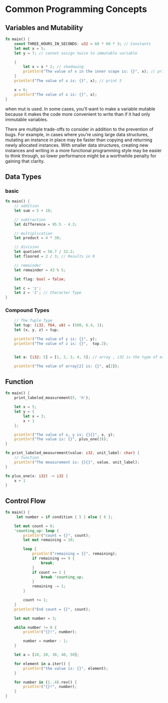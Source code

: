 # Common Programming Concepts 

## Variables and Mutability 

```rust
fn main() {
    const THREE_HOURS_IN_SECONDS: u32 = 60 * 60 * 3; // Constants
    let mut x = 5;
    let y = 7; // cannot assign twice to immutable variable

    {
        let x = x * 2; // shadowing
        println!("The value of x in the inner scope is: {}", x); // print 10
    }
    println!("The value of x is: {}", x); // print 5

    x = 6;
    println!("The value of x is: {}", x);
}
```

when mut is used. In some cases, you’ll want to make a variable mutable because it makes the code more convenient to write than if it had only immutable variables.

There are multiple trade-offs to consider in addition to the prevention of bugs. For example, in cases where you’re using large data structures, mutating an instance in place may be faster than copying and returning newly allocated instances. With smaller data structures, creating new instances and writing in a more functional programming style may be easier to think through, so lower performance might be a worthwhile penalty for gaining that clarity.

## Data Types

### basic
```rust
fn main() {
    // addition
    let sum = 5 + 10;

    // subtraction
    let difference = 95.5 - 4.3;

    // multiplication
    let product = 4 * 30;

    // division
    let quotient = 56.7 / 32.2;
    let floored = 2 / 3; // Results in 0

    // remainder
    let remainder = 43 % 5;

    let flag: bool = false;

    let c = 'z';
    let z = 'ℤ'; // Character Type
}
```

### Compound Types
```rust
    // The Tuple Type
    let tup: (i32, f64, u8) = (500, 6.4, 1);
    let (x, y, z) = tup;

    println!("The value of y is: {}", y);
    println!("The value of z is: {}",  top.2);


    let a: [i32; 5] = [1, 2, 3, 4, 5]; // array , i32 is the type of each element. After the semicolon, the number 5 indicates the array contains five elements.

    println!("The value of array[2] is: {}", a[2]);
```

## Function

```rust
fn main() {
    print_labeled_measurement(5, 'h');

    let x = 5;
    let y = {
        let x = 3;
        x + 1
    };

    println!("The value of x, y is: {}{}", x, y);
    println!("The value is: {}", plus_one(3));
}

fn print_labeled_measurement(value: i32, unit_label: char) {
    // function
    println!("The measurement is: {}{}", value, unit_label);
}

fn plus_one(x: i32) -> i32 {
    x + 1
}
```

## Control Flow

```rust
fn main() {
     let number = if condition { 5 } else { 6 };

    let mut count = 0;
    'counting_up: loop {
        println!("count = {}", count);
        let mut remaining = 10;

        loop {
            println!("remaining = {}", remaining);
            if remaining == 9 {
                break;
            }
            if count == 2 {
                break 'counting_up;
            }
            remaining -= 1;
        }

        count += 1;
    }
    println!("End count = {}", count);

    let mut number = 3;

    while number != 0 {
        println!("{}!", number);

        number = number - 1;
    }

    let a = [10, 20, 30, 40, 50];

    for element in a.iter() {
        println!("the value is: {}", element);
    }

    for number in (1..4).rev() {
        println!("{}!", number);
    }
}
```
